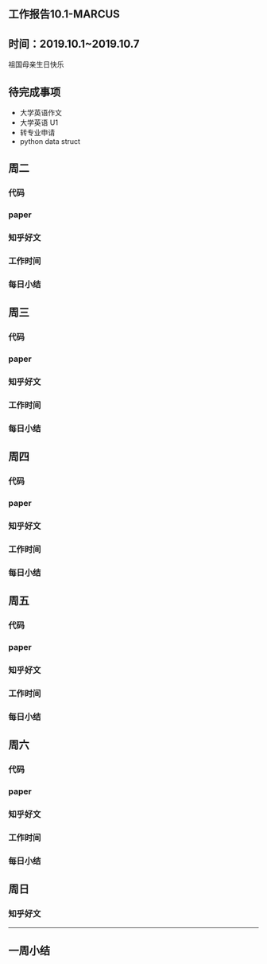 ## 工作报告10.1-MARCUS



## 时间：2019.10.1~2019.10.7

祖国母亲生日快乐

## 待完成事项

- 大学英语作文
- 大学英语 U1
- 转专业申请
- python data struct

## 周二

### 代码



### paper



### 知乎好文



### 工作时间



### 每日小结

## 周三

### 代码





### paper



### 知乎好文



### 工作时间



### 每日小结

## 周四

### 代码



### paper



### 知乎好文



### 工作时间



### 每日小结

## 周五

### 代码



### paper



### 知乎好文



### 工作时间



### 每日小结



## 周六

### 代码



### paper



### 知乎好文



### 工作时间



### 每日小结

## 周日



### 知乎好文



------

## 一周小结

